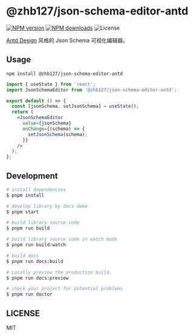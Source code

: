 # @zhb127/json-schema-editor-antd

[![NPM version](https://img.shields.io/npm/v/@zhb127/json-schema-editor-antd.svg?style=flat)](https://npmjs.org/package/@zhb127/json-schema-editor-antd)
[![NPM downloads](http://img.shields.io/npm/dm/@zhb127/json-schema-editor-antd.svg?style=flat)](https://npmjs.org/package/@zhb127/json-schema-editor-antd)
![License](https://img.shields.io/badge/license-MIT-000000.svg)

[Antd Design](https://ant.design/) 风格的 Json Schema 可视化编辑器。

## Usage

```shell
npm install @zhb127/json-schema-editor-antd
```

```jsx
import { useState } from 'react';
import JsonSchemaEditor from '@zhb127/json-schema-editor-antd';

export default () => {
  const [jsonSchema, setJsonSchema] = useState();
  return (
    <JsonSchemaEditor
      value={jsonSchema}
      onChange={(schema) => {
        setJsonSchema(schema);
      }}
    />
  );
};
```

## Development

```bash
# install dependencies
$ pnpm install

# develop library by docs demo
$ pnpm start

# build library source code
$ pnpm run build

# build library source code in watch mode
$ pnpm run build:watch

# build docs
$ pnpm run docs:build

# Locally preview the production build.
$ pnpm run docs:preview

# check your project for potential problems
$ pnpm run doctor
```

## LICENSE

MIT
